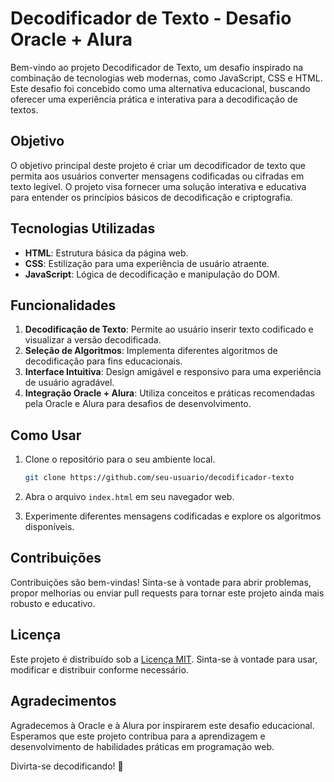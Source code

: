 # Decodificador de Texto - Desafio Oracle + Alura

Bem-vindo ao projeto Decodificador de Texto, um desafio inspirado na combinação de tecnologias web modernas, como JavaScript, CSS e HTML. Este desafio foi concebido como uma alternativa educacional, buscando oferecer uma experiência prática e interativa para a decodificação de textos.

## Objetivo

O objetivo principal deste projeto é criar um decodificador de texto que permita aos usuários converter mensagens codificadas ou cifradas em texto legível. O projeto visa fornecer uma solução interativa e educativa para entender os princípios básicos de decodificação e criptografia.

## Tecnologias Utilizadas

- **HTML**: Estrutura básica da página web.
- **CSS**: Estilização para uma experiência de usuário atraente.
- **JavaScript**: Lógica de decodificação e manipulação do DOM.

## Funcionalidades

1. **Decodificação de Texto**: Permite ao usuário inserir texto codificado e visualizar a versão decodificada.
2. **Seleção de Algoritmos**: Implementa diferentes algoritmos de decodificação para fins educacionais.
3. **Interface Intuitiva**: Design amigável e responsivo para uma experiência de usuário agradável.
4. **Integração Oracle + Alura**: Utiliza conceitos e práticas recomendadas pela Oracle e Alura para desafios de desenvolvimento.

## Como Usar

1. Clone o repositório para o seu ambiente local.
   ```bash
   git clone https://github.com/seu-usuario/decodificador-texto
   ```

2. Abra o arquivo `index.html` em seu navegador web.

3. Experimente diferentes mensagens codificadas e explore os algoritmos disponíveis.

## Contribuições

Contribuições são bem-vindas! Sinta-se à vontade para abrir problemas, propor melhorias ou enviar pull requests para tornar este projeto ainda mais robusto e educativo.

## Licença

Este projeto é distribuído sob a [Licença MIT](LICENSE). Sinta-se à vontade para usar, modificar e distribuir conforme necessário.

## Agradecimentos

Agradecemos à Oracle e à Alura por inspirarem este desafio educacional. Esperamos que este projeto contribua para a aprendizagem e desenvolvimento de habilidades práticas em programação web.

Divirta-se decodificando! 🚀